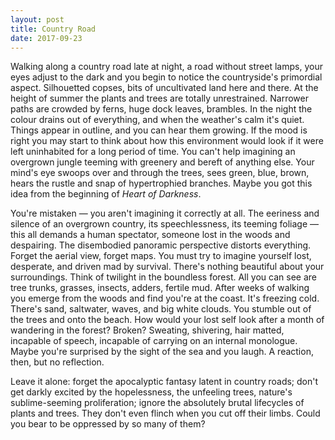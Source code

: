 ```yaml
---
layout: post
title: Country Road
date: 2017-09-23
---
```


Walking along a country road late at night, a road without street lamps, your eyes adjust to the dark and you begin to notice the countryside's primordial aspect. Silhouetted copses, bits of uncultivated land here and there. At the height of summer the plants and trees are totally unrestrained. Narrower paths are crowded by ferns, huge dock leaves, brambles. In the night the colour drains out of everything, and when the weather's calm it's quiet. Things appear in outline, and you can hear them growing. If the mood is right you may start to think about how this environment would look if it were left uninhabited for a long period of time. You can't help imagining an overgrown jungle teeming with greenery and bereft of anything else. Your mind's eye swoops over and through the trees, sees green, blue, brown, hears the rustle and snap of hypertrophied branches. Maybe you got this idea from the beginning of *Heart of Darkness*.

You're mistaken — you aren't imagining it correctly at all. The eeriness and silence of an overgrown country, its speechlessness, its teeming foliage — this all demands a human spectator, someone lost in the woods and despairing. The disembodied panoramic perspective distorts everything. Forget the aerial view, forget maps. You must try to imagine yourself lost, desperate, and driven mad by survival. There's nothing beautiful about your surroundings. Think of twilight in the boundless forest. All you can see are tree trunks, grasses, insects, adders, fertile mud. After weeks of walking you emerge from the woods and find you're at the coast. It's freezing cold. There's sand, saltwater, waves, and big white clouds. You stumble out of the trees and onto the beach. How would your lost self look after a month of wandering in the forest? Broken? Sweating, shivering, hair matted, incapable of speech, incapable of carrying on an internal monologue. Maybe you're surprised by the sight of the sea and you laugh. A reaction, then, but no reflection.

Leave it alone: forget the apocalyptic fantasy latent in country roads; don't get darkly excited by the hopelessness, the unfeeling trees, nature's sublime-seeming proliferation; ignore the absolutely brutal lifecycles of plants and trees. They don't even flinch when you cut off their limbs. Could you bear to be oppressed by so many of them?